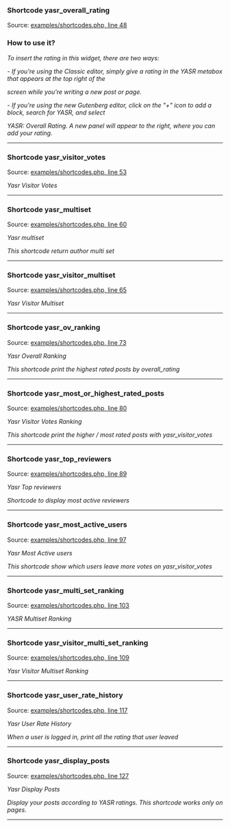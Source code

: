 
 ### Shortcode yasr_overall_rating 

 Source: [examples/shortcodes.php, line 48](examples/shortcodes.php:48)

### How to use it?

*To insert the rating in this widget, there are two ways:*

*- If you're using the Classic editor, simply give a rating in the YASR metabox that appears at the top right of the*

*screen while you're writing a new post or page.*

*- If you're using the new Gutenberg editor, click on the "+" icon to add a block, search for YASR, and select*

*YASR: Overall Rating. A new panel will appear to the right, where you can add your rating.*

___
 ### Shortcode yasr_visitor_votes 

 Source: [examples/shortcodes.php, line 53](examples/shortcodes.php:53)

*Yasr Visitor Votes*

___
 ### Shortcode yasr_multiset 

 Source: [examples/shortcodes.php, line 60](examples/shortcodes.php:60)

*Yasr multiset*

*This shortcode return author multi set*

___
 ### Shortcode yasr_visitor_multiset 

 Source: [examples/shortcodes.php, line 65](examples/shortcodes.php:65)

*Yasr Visitor Multiset*

___
 ### Shortcode yasr_ov_ranking 

 Source: [examples/shortcodes.php, line 73](examples/shortcodes.php:73)

*Yasr Overall Ranking*

*This shortcode print the highest rated posts by overall_rating*

___
 ### Shortcode yasr_most_or_highest_rated_posts 

 Source: [examples/shortcodes.php, line 80](examples/shortcodes.php:80)

*Yasr Visitor Votes Ranking*

*This shortcode print the higher / most rated posts with yasr_visitor_votes*

___
 ### Shortcode yasr_top_reviewers 

 Source: [examples/shortcodes.php, line 89](examples/shortcodes.php:89)

*Yasr Top reviewers*

*Shortcode to display most active reviewers*

___
 ### Shortcode yasr_most_active_users 

 Source: [examples/shortcodes.php, line 97](examples/shortcodes.php:97)

*Yasr Most Active users*

*This shortcode show which users leave more votes on yasr_visitor_votes*

___
 ### Shortcode yasr_multi_set_ranking 

 Source: [examples/shortcodes.php, line 103](examples/shortcodes.php:103)

*YASR Multiset Ranking*

___
 ### Shortcode yasr_visitor_multi_set_ranking 

 Source: [examples/shortcodes.php, line 109](examples/shortcodes.php:109)

*Yasr Visitor Multiset Ranking*

___
 ### Shortcode yasr_user_rate_history 

 Source: [examples/shortcodes.php, line 117](examples/shortcodes.php:117)

*Yasr User Rate History*

*When a user is logged in, print all the rating that user leaved*

___
 ### Shortcode yasr_display_posts 

 Source: [examples/shortcodes.php, line 127](examples/shortcodes.php:127)

*Yasr Display Posts*

*Display your posts according to YASR ratings. This shortcode works only on pages.*

___
